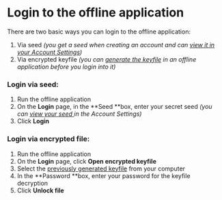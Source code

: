 
# Login to the offline application

There are two basic ways you can login to the offline application:



1.  Via seed _(you get a seed when creating an account and can [view it in your Account Settings](../settings/view-the-secret-seed.md))_
1.  Via encrypted keyfile _(you can [generate the keyfile](./keyfile-generation.md) in an offline application before you  login into it)_


### Login via seed:



1.  Run the offline application 
1.  On the **Login** page, in the **Seed **box, enter your secret seed _(you can [view your seed ](../settings/view-the-secret-seed.md)in the Account Settings)_
1.  Click **Login**


### Login via encrypted file:



1.  Run the offline application
1.  On the **Login** page, click **Open encrypted keyfile**
1.  Select the [previously generated keyfile](./keyfile-generation.md) from your computer
1.  In the **Password **box, enter your password for the keyfile decryption
1.  Click **Unlock file**
